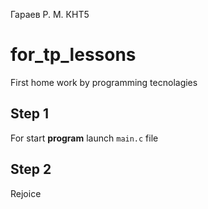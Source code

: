 Гараев Р. М. КНТ5

# for_tp_lessons
First home work by programming tecnolagies 

## Step 1
For start **program** launch `main.c` file 

## Step 2
Rejoice
